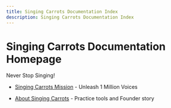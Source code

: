 ```yaml
---
title: Singing Carrots Documentation Index
description: Singing Carrots Documentation Index
---
```

# Singing Carrots Documentation Homepage

Never Stop Singing!

* [Singing Carrots Mission](https://singingcarrots.com/docs/singing-carrots-mission-page) - Unleash 1 Million Voices

* [About Singing Carrots](https://singingcarrots.com/docs/about-singing-carrots) - Practice tools and Founder story

